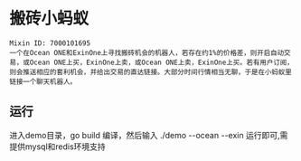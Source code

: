 # 搬砖小蚂蚁
    Mixin ID: 7000101695
    一个在Ocean ONE和ExinOne上寻找搬砖机会的机器人，若存在约1%的价格差，则开启自动交易，或Ocean ONE上买，ExinOne上卖，或Ocean ONE上卖，ExinOne上买。若有用户订阅，则会推送相应的套利机会，并给出交易的直达链接。大部分时间行情相当无聊，于是在小蚂蚁里链接一个聊天机器人。

## 运行
   进入demo目录，go build 编译，然后输入 ./demo --ocean --exin 运行即可,需提供mysql和redis环境支持
